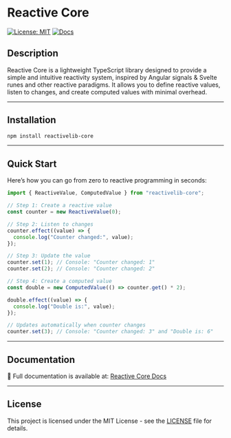 # Reactive Core

[![License: MIT](https://img.shields.io/badge/License-MIT-yellow.svg)](https://opensource.org/licenses/MIT)
[![Docs](https://img.shields.io/badge/docs-GitHub%20Pages-blue)](https://kaguilara.github.io/Reactive-Core/)

## Description

Reactive Core is a lightweight TypeScript library designed to provide a simple and intuitive reactivity system, inspired by Angular signals & Svelte runes and other reactive paradigms. It allows you to define reactive values, listen to changes, and create computed values with minimal overhead.

---

## Installation

```bash
npm install reactivelib-core
```

---

## Quick Start

Here’s how you can go from zero to reactive programming in seconds:

```ts
import { ReactiveValue, ComputedValue } from "reactivelib-core";

// Step 1: Create a reactive value
const counter = new ReactiveValue(0);

// Step 2: Listen to changes
counter.effect((value) => {
  console.log("Counter changed:", value);
});

// Step 3: Update the value
counter.set(1); // Console: "Counter changed: 1"
counter.set(2); // Console: "Counter changed: 2"

// Step 4: Create a computed value
const double = new ComputedValue(() => counter.get() * 2);

double.effect((value) => {
  console.log("Double is:", value);
});

// Updates automatically when counter changes
counter.set(3); // Console: "Counter changed: 3" and "Double is: 6"
```

---

## Documentation

📖 Full documentation is available at: [Reactive Core Docs](https://kaguilara.github.io/Reactive-Core/)

---

## License

This project is licensed under the MIT License - see the [LICENSE](LICENSE) file for details.
